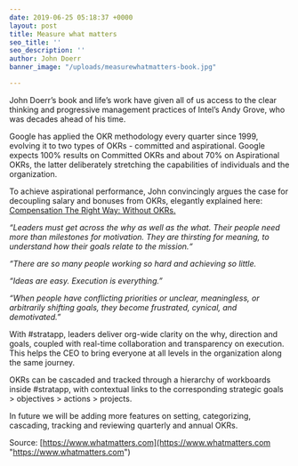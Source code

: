 ```yaml
---
date: 2019-06-25 05:18:37 +0000
layout: post
title: Measure what matters
seo_title: ''
seo_description: ''
author: John Doerr
banner_image: "/uploads/measurewhatmatters-book.jpg"

---
```

John Doerr’s book and life’s work have given all of us access to the clear thinking and progressive management practices of Intel’s Andy Grove, who was decades ahead of his time.

Google has applied the OKR methodology every quarter since 1999, evolving it to two types of OKRs - committed and aspirational. Google expects 100% results on Committed OKRs and about 70% on Aspirational OKRs, the latter deliberately stretching the capabilities of individuals and the organization.

To achieve aspirational performance, John convincingly argues the case for decoupling salary and bonuses from OKRs, elegantly explained here: [Compensation The Right Way: Without OKRs.](https://www.whatmatters.com/resources/compensation-salary-bonuses-without-okrs)

_“Leaders must get across the why as well as the what. Their people need more than milestones for motivation. They are thirsting for meaning, to understand how their goals relate to the mission.“_

_“There are so many people working so hard and achieving so little._

_“Ideas are easy. Execution is everything.”_

_“When people have conflicting priorities or unclear, meaningless, or arbitrarily shifting goals, they become frustrated, cynical, and demotivated.”_

With #stratapp, leaders deliver org-wide clarity on the why, direction and goals, coupled with real-time collaboration and transparency on execution. This helps the CEO to bring everyone at all levels in the organization along the same journey.

OKRs can be cascaded and tracked through a hierarchy of workboards inside #stratapp, with contextual links to the corresponding strategic goals > objectives > actions > projects.

In future we will be adding more features on setting, categorizing, cascading, tracking and reviewing quarterly and annual OKRs.

Source: [https://www.whatmatters.com](https://www.whatmatters.com "https://www.whatmatters.com")